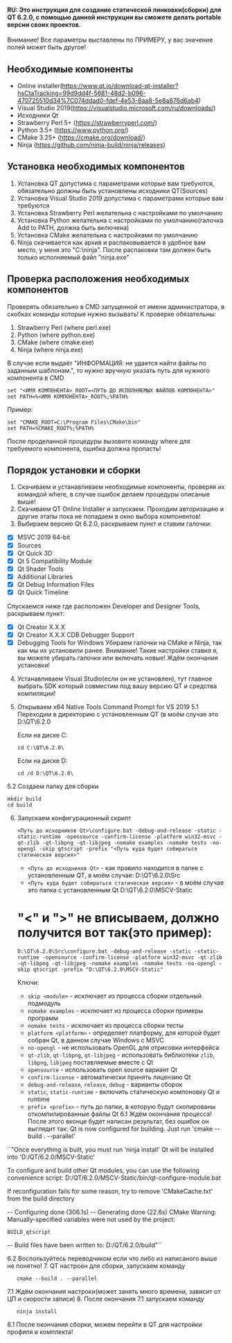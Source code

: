 #### RU: Это инструкция для создание статической линковки(сборки) для QT 6.2.0, с помощью данной инструкции вы сможете делать portable версии своих проектов.

Внимание! Все параметры выставлены по ПРИМЕРУ, у вас значение полей может быть другое!

## Необходимые компоненты

- Online installer(https://www.qt.io/download-qt-installer?hsCtaTracking=99d9dd4f-5681-48d2-b096-470725510d34%7C074ddad0-fdef-4e53-8aa8-5e8a876d6ab4)
- Visual Studio 2019(https://visualstudio.microsoft.com/ru/downloads/)
- Исходники Qt
- Strawberry Perl 5+ (https://strawberryperl.com/)
- Python 3.5+ (https://www.python.org/)
- CMake 3.25+ (https://cmake.org/download/)
- Ninja (https://github.com/ninja-build/ninja/releases)

## Установка необходимых компонентов

1) Установка QT допустима с параметрами которые вам требуются, обязательно должны быть установлены исходники QT(Sources)
2) Установка Visual Studio 2019 допустима с параметрами которые вам требуются
3) Установка Strawberry Perl желательна с настройками по умолчанию
4) Установка Python желательна с настройками по умолчанию(галочка Add to PATH, должна быть включена)
5) Установка CMake желательна с настройками по умолчанию
6) Ninja скачивается как архив и распаковывается в удобное вам место, у меня это "C:\ninja". После распаковки там должен быть только исполняемый файл "ninja.exe"

## Проверка расположения необходимых компонентов

Проверять обязательно в CMD запущенной от имени администратора, в скобках команды которые нужно вызывать!
К проверке обязательны:

1) Strawberry Perl (where perl.exe)
2) Python (where python.exe)
3) CMake (where cmake.exe)
4) Ninja (where ninja.exe)

В случае если выдаёт "ИНФОРМАЦИЯ: не удается найти файлы по заданным шаблонам.", то нужно вручную указать путь для нужного компонента в CMD

```shell script
set "<ИМЯ КОМПОНЕНТА>_ROOT=<ПУТЬ ДО ИСПОЛНЯЕМЫХ ФАЙЛОВ КОМПОНЕНТА>"
set PATH=%<ИМЯ КОМПОНЕНТА>_ROOT%;%PATH%
```
Пример:
```shell script
set "CMAKE_ROOT=C:\Program Files\CMake\bin"
set PATH=%CMAKE_ROOT%;%PATH%
```

После проделанной процедуры вызовите команду where для требуемого компонента, ошибка должна пропасть!

## Порядок установки и сборки

1. Скачиваем и устанавливаем необходимые компоненты, проверяя их командой where, в случае ошибок делаем процедуры описаные выше!
2. Скачиваем QT Online Installer и запускаем. Проходим авторизацию и другие этапы пока не попадаем в окно выбора компонентов!
3. Выбираем версию Qt 6.2.0, раскрываем пункт и ставим галочки:
- [x] MSVC 2019 64-bit
- [x] Sources
- [x] Qt Quick 3D
- [x] Qt 5 Compatibility Module
- [x] Qt Shader Tools
- [x] Additional Libraries
- [x] Qt Debug Information Files
- [x] Qt Quick Timeline

Спускаемся ниже где расположен Developer and Designer Tools, раскрываем пункт:

- [x] Qt Creator X.X.X
- [x] Qt Creator X.X.X CDB Debugger Support
- [x] Debugging Tools for Windows
Убираем галочки на CMake и Ninja, так как мы их установили ранее.
Внимание! Такие настройки ставил я, вы можете убирать галочки или включать новые!
Ждём окончания установки! 
4. Устанавливаем Visual Studio(если он не установлен), тут главное выбрать SDK который совместим под вашу версию QT и средства компиляции!
5. Открываем x64 Native Tools Command Prompt for VS 2019
5.1 Переходим в директорию с установленным QT (в моём случае это D:\QT\6.2.0
   
   Если на диске C:
   ```shell script
   cd C:\QT\6.2.0\
   ```
   
   Если на диске D:
   ```shell script
   cd /d D:\QT\6.2.0\
   ```
   
5.2 Создаем папку для сборки

   ```shell script
   mkdir build
   cd build
   ```
6. Запускаем конфигурационный скрипт

   ```shell script
   <Путь до исходников Qt>\configure.bat -debug-and-release -static -static-runtime -opensource -confirm-license -platform win32-msvc -qt-zlib -qt-libpng -qt-libjpeg -nomake examples -nomake tests -no-opengl -skip qtscript -prefix "<Путь куда будет собираться статическая версия>"
   ```
   - `<Путь до исходников Qt>` - как правило находится в папке с установленным QT, в моём случае: D:\QT\6.2.0\Src
   - `<Путь куда будет собираться статическая версия>` - в моём случае это папка с установленным Qt D:\QT\6.2.0\MSCV-Static
   # "<" и ">" не вписываем, должно получится вот так(это пример):
   ```shell script
   D:\QT\6.2.0\Src\configure.bat -debug-and-release -static -static-runtime -opensource -confirm-license -platform win32-msvc -qt-zlib -qt-libpng -qt-libjpeg -nomake examples -nomake tests -no-opengl -skip qtscript -prefix "D:\QT\6.2.0\MSCV-Static"
   ```

   Ключи:
   - `skip <module>` - исключает из процесса сборки отдельный подмодуль
   - `nomake examples` - исключает из процесса сборки примеры программ
   - `nomake tests` - исключает из процесса сборки тесты
   - `platform <platform>` - определяет платформу, для которой будет собран Qt, в данном случае Windows с MSVC
   - `no-opengl` - не использовать OpenGL для отрисовки интерфейса
   - `qt-zlib`, `qt-libpng`, `qt-libjpeg` - использовать библиотеки `zlib`, `libpng`, `libjpeg` поставляемые вместе с Qt
   - `opensource` - использовать open source вариант Qt
   - `confirm-license` - автоматически принять лицензию Qt
   - `debug-and-release`, `release`, `debug` - варианты сборок
   - `static`, `static-runtime` - включить статическую компоновку Qt и runtime
   - `prefix <prefix>` - путь до папки, в которую будут скопированы откомпилированные файлы Qt
6.1 Ждём окончания процесса! После этого вконце будет написан результат, без ошибок он выглядит так:
Qt is now configured for building. Just run 'cmake --build . --parallel'

``"Once everything is built, you must run 'ninja install'
Qt will be installed into 'D:/QT/6.2.0/MSCV-Static'

To configure and build other Qt modules, you can use the following convenience script:
        D:/QT/6.2.0/MSCV-Static/bin/qt-configure-module.bat

If reconfiguration fails for some reason, try to remove 'CMakeCache.txt' from the build directory

-- Configuring done (306.1s)
-- Generating done (22.6s)
CMake Warning:
  Manually-specified variables were not used by the project:

    BUILD_qtscript


-- Build files have been written to: D:/QT/6.2.0/build"``

6.2 Воспользуйтесь переводчиком если что либо из написаного выше не понятно!
7. QT настроен для сборки, запускаем команду 
```shell script
   cmake --build . --parallel
   ```
7.1 Ждём окончания настроки(может занять много времени, зависит от ЦП и скорости записи)
8. После окончания 7.1 запускаем команду 
```shell script
   ninja install
   ```
8.1 После окончания сборки, можем перейти в QT для настройки профиля и комплекта!

